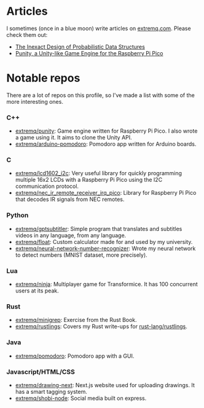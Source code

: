 # Articles

I sometimes (once in a blue moon) write articles on [extremq.com](https://extremq.com). Please check them out:
- [The Inexact Design of Probabilistic Data Structures](https://www.extremq.com/2023/10/29/probabilistic-data-structures/)
- [Punity, a Unity-like Game Engine for the Raspberry Pi Pico](https://www.extremq.com/2023/05/22/punity/)

# Notable repos

There are a lot of repos on this profile, so I've made a list with some of the more interesting ones.

### C++
- [extremq/punity](https://github.com/extremq/punity): Game engine written for Raspberry Pi Pico. I also wrote a game using it. It aims to clone the Unity API. 
- [extremq/arduino-pomodoro](https://github.com/extremq/arduino-pomodoro): Pomodoro app written for Arduino boards.

### C
- [extremq/lcd1602_i2c](https://github.com/extremq/lcd1602_i2c): Very useful library for quickly programming multiple 16x2 LCDs with a Raspberry Pi Pico using the I2C communication protocol. 
- [extremq/nec_ir_remote_receiver_irq_pico](https://github.com/extremq/nec_ir_remote_receiver_irq_pico): Library for Raspberry Pi Pico that decodes IR signals from NEC remotes.

### Python
- [extremq/gptsubtitler](https://github.com/extremq/gptsubtitler): Simple program that translates and subtitles videos in any language, from any language.
- [extremq/float](https://github.com/extremq/float): Custom calculator made for and used by my university.
- [extremq/neural-network-number-recognizer](https://github.com/extremq/neural-network-number-recognizer): Wrote my neural network to detect numbers (MNIST dataset, more precisely).

### Lua
- [extremq/ninja](https://github.com/extremq/ninja): Multiplayer game for Transformice. It has 100 concurrent users at its peak. 

### Rust
- [extremq/minigrep](https://github.com/extremq/minigrep): Exercise from the Rust Book.
- [extremq/rustlings](https://github.com/extremq/rustlings): Covers my Rust write-ups for [rust-lang/rustlings](https://github.com/rust-lang/rustlings).

### Java
- [extremq/pomodoro](https://github.com/extremq/pomodoro): Pomodoro app with a GUI.

### Javascript/HTML/CSS
- [extremq/drawing-next](https://github.com/extremq/drawing-next): Next.js website used for uploading drawings. It has a smart tagging system.
- [extremq/shobi-node](https://github.com/extremq/shobi-node): Social media built on express.
